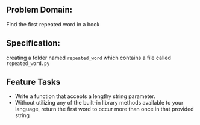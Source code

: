 ## Problem Domain:
Find the first repeated word in a book

## Specification:

creating a folder named `repeated_word` which contains a file called `repeated_word.py`

## Feature Tasks
* Write a function that accepts a lengthy string parameter.
* Without utilizing any of the built-in library methods available to your language, return the first word to occur more than once in that provided string
